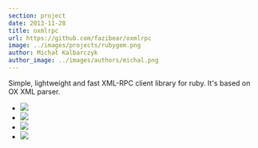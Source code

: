 ```yaml
---
section: project
date: 2013-11-28
title: oxmlrpc
url: https://github.com/fazibear/oxmlrpc
image: ../images/projects/rubygem.png
author: Michał Kalbarczyk
author_image: ../images/authors/michal.png
---
```


Simple, lightweight and fast XML-RPC client library for ruby. It's based on OX XML parser.

- ![](https://badge.fury.io/rb/oxmlrpc.svg)
- ![](https://img.shields.io/github/stars/fazibear/oxmlrpc.svg)
- ![](https://img.shields.io/gem/dt/oxmlrpc.svg)
- ![](https://img.shields.io/badge/license-GPLv2-blue.svg)
